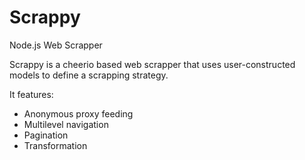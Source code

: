 # Scrappy

Node.js Web Scrapper

Scrappy is a cheerio based web scrapper that uses user-constructed models to define a scrapping strategy.

It features:
* Anonymous proxy feeding
* Multilevel navigation
* Pagination
* Transformation
